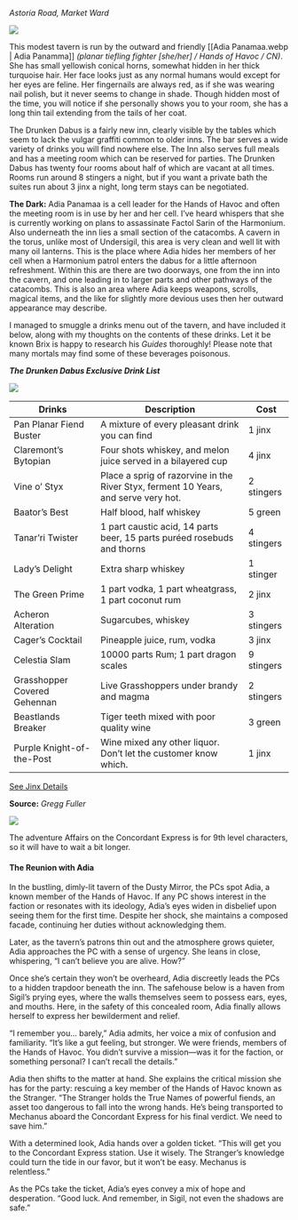 _Astoria Road, Market Ward_

![](https://mimir.net/wp-content/uploads/drunken_dabus_tavern_market_ward.png)

This modest tavern is run by the outward and friendly [[Adia Panamaa.webp | Adia Panamma]] *(planar tiefling fighter [she/her] / Hands of Havoc / CN)*. She has small yellowish conical horns, somewhat hidden in her thick turquoise hair. Her face looks just as any normal humans would except for her eyes are feline. Her fingernails are always red, as if she was wearing nail polish, but it never seems to change in shade. Though hidden most of the time, you will notice if she personally shows you to your room, she has a long thin tail extending from the tails of her coat.

The Drunken Dabus is a fairly new inn, clearly visible by the tables which seem to lack the vulgar graffiti common to older inns. The bar serves a wide variety of drinks you will find nowhere else. The Inn also serves full meals and has a meeting room which can be reserved for parties. The Drunken Dabus has twenty four rooms about half of which are vacant at all times. Rooms run around 8 stingers a night, but if you want a private bath the suites run about 3 jinx a night, long term stays can be negotiated.

**The Dark:** Adia Panamaa is a cell leader for the Hands of Havoc and often the meeting room is in use by her and her cell. I’ve heard whispers that she is currently working on plans to assassinate Factol Sarin of the Harmonium. Also underneath the inn lies a small section of the catacombs. A cavern in the torus, unlike most of Undersigil, this area is very clean and well lit with many oil lanterns. This is the place where Adia hides her members of her cell when a Harmonium patrol enters the dabus for a little afternoon refreshment. Within this are there are two doorways, one from the inn into the cavern, and one leading in to larger parts and other pathways of the catacombs. This is also an area where Adia keeps weapons, scrolls, magical items, and the like for slightly more devious uses then her outward appearance may describe.

I managed to smuggle a drinks menu out of the tavern, and have included it below, along with my thoughts on the contents of these drinks. Let it be known Brix is happy to research his _Guides_ thoroughly! Please note that many mortals may find some of these beverages poisonous.

**_The Drunken Dabus Exclusive Drink List_**

![](https://mimir.net/wp-content/uploads/drunken_dabus_cocktails.png)


| Drinks                       | Description                                                                         | Cost       |
| ---------------------------- | ----------------------------------------------------------------------------------- | ---------- |
| Pan Planar Fiend Buster      | A mixture of every pleasant drink you can find                                      | 1 jinx     |
| Claremont’s Bytopian         | Four shots whiskey, and melon juice served in a bilayered cup                       | 4 jinx     |
| Vine o’ Styx                 | Place a sprig of razorvine in the River Styx, ferment 10 Years, and serve very hot. | 2 stingers |
| Baator’s Best                | Half blood, half whiskey                                                            | 5 green    |
| Tanar’ri Twister             | 1 part caustic acid, 14 parts beer, 15 parts puréed rosebuds and thorns             | 4 stingers |
| Lady’s Delight               | Extra sharp whiskey                                                                 | 1 stinger  |
| The Green Prime              | 1 part vodka, 1 part wheatgrass, 1 part coconut rum                                 | 2 jinx     |
| Acheron Alteration           | Sugarcubes, whiskey                                                                 | 3 stingers |
| Cager’s Cocktail             | Pineapple juice, rum, vodka                                                         | 3 jinx     |
| Celestia Slam                | 10000 parts Rum; 1 part dragon scales                                               | 9 stingers |
| Grasshopper Covered Gehennan | Live Grasshoppers under brandy and magma                                            | 2 stingers |
| Beastlands Breaker           | Tiger teeth mixed with poor quality wine                                            | 3 green    |
| Purple Knight-of-the-Post    | Wine mixed any other liquor. Don’t let the customer know which.                     | 1 jinx     |
[See Jinx Details](https://mimir.net/culture/economy-of-the-planes/)

**Source:** _Gregg Fuller_

![](https://mimir.net/wp-content/uploads/drunken_dabus_exterior_market_ward.png)


The adventure Affairs on the Concordant Express is for 9th level characters, so it will have to wait a bit longer.

#### **The Reunion with Adia**

In the bustling, dimly-lit tavern of the Dusty Mirror, the PCs spot Adia, a known member of the Hands of Havoc. If any PC shows interest in the faction or resonates with its ideology, Adia’s eyes widen in disbelief upon seeing them for the first time. Despite her shock, she maintains a composed facade, continuing her duties without acknowledging them.

Later, as the tavern’s patrons thin out and the atmosphere grows quieter, Adia approaches the PC with a sense of urgency. She leans in close, whispering, “I can’t believe you are alive. How?”

Once she’s certain they won’t be overheard, Adia discreetly leads the PCs to a hidden trapdoor beneath the inn. The safehouse below is a haven from Sigil’s prying eyes, where the walls themselves seem to possess ears, eyes, and mouths. Here, in the safety of this concealed room, Adia finally allows herself to express her bewilderment and relief.

“I remember you… barely,” Adia admits, her voice a mix of confusion and familiarity. “It’s like a gut feeling, but stronger. We were friends, members of the Hands of Havoc. You didn’t survive a mission—was it for the faction, or something personal? I can’t recall the details.”

Adia then shifts to the matter at hand. She explains the critical mission she has for the party: rescuing a key member of the Hands of Havoc known as the Stranger. “The Stranger holds the True Names of powerful fiends, an asset too dangerous to fall into the wrong hands. He’s being transported to Mechanus aboard the Concordant Express for his final verdict. We need to save him.”

With a determined look, Adia hands over a golden ticket. “This will get you to the Concordant Express station. Use it wisely. The Stranger’s knowledge could turn the tide in our favor, but it won’t be easy. Mechanus is relentless.”

As the PCs take the ticket, Adia’s eyes convey a mix of hope and desperation. “Good luck. And remember, in Sigil, not even the shadows are safe.”
